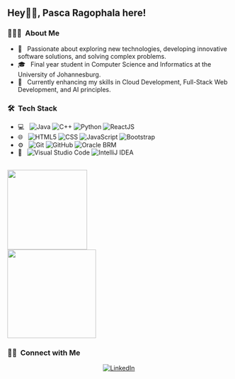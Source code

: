 <h2> Hey👋🏼, Pasca Ragophala here!</h2>

<h3> 👨🏻‍💻 &nbsp;About Me </h3>

- 🤔 &nbsp; Passionate about exploring new technologies, developing innovative software solutions, and solving complex problems.
- 🎓 &nbsp; Final year student in Computer Science and Informatics at the University of Johannesburg.
- 🌱 &nbsp; Currently enhancing my skills in Cloud Development, Full-Stack Web Development, and AI principles.

<h3> 🛠 &nbsp;Tech Stack</h3>

- 💻 &nbsp;
  ![Java](https://img.shields.io/badge/-Java-333333?style=flat&logo=java&logoColor=007396)
  ![C++](https://img.shields.io/badge/-C++-333333?style=flat&logo=C%2B%2B&logoColor=00599C)
  ![Python](https://img.shields.io/badge/-Python-333333?style=flat&logo=python&logoColor=3776AB)
  ![ReactJS](https://img.shields.io/badge/-ReactJS-333333?style=flat&logo=react)
- 🌐 &nbsp;
  ![HTML5](https://img.shields.io/badge/-HTML5-333333?style=flat&logo=HTML5)
  ![CSS](https://img.shields.io/badge/-CSS-333333?style=flat&logo=CSS3&logoColor=1572B6)
  ![JavaScript](https://img.shields.io/badge/-JavaScript-333333?style=flat&logo=javascript)
  ![Bootstrap](https://img.shields.io/badge/-Bootstrap-333333?style=flat&logo=bootstrap&logoColor=563D7C)
- ⚙ &nbsp;
  ![Git](https://img.shields.io/badge/-Git-333333?style=flat&logo=git)
  ![GitHub](https://img.shields.io/badge/-GitHub-333333?style=flat&logo=github)
  ![Oracle BRM](https://img.shields.io/badge/-Oracle_BRM-333333?style=flat&logo=oracle)
- 🔧 &nbsp;
  ![Visual Studio Code](https://img.shields.io/badge/-Visual%20Studio%20Code-333333?style=flat&logo=visual-studio-code&logoColor=007ACC)
  ![IntelliJ IDEA](https://img.shields.io/badge/-IntelliJ%20IDEA-333333?style=flat&logo=intellij-idea&logoColor=2C2255)

<br/>

<a href="https://github.com/pascaragophala">
  <img height="180em" src="https://github-readme-stats.vercel.app/api?username=pascaragophala&theme=tokyonight&show_icons=true&rank_icon=github" />
  <br/>
  <img height="200em" src="https://github-readme-stats.vercel.app/api/top-langs/?username=pascaragophala&theme=tokyonight&layout=donut" />
</a>

<br/>

<h3> 🤝🏻 &nbsp;Connect with Me </h3>

<p align="center">
<a href="https://www.linkedin.com/in/pasca-ragophala-a9442b233/"><img alt="LinkedIn" src="https://img.shields.io/badge/LinkedIn-Ragophala_Pasca-blue?style=flat-square&logo=linkedin"></a>
</p>

